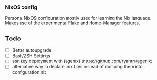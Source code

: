 ### NixOS config

Personal NixOS configuration mostly used for learning the Nix language. Makes use of the experimental Flake and Home-Manager features.

## Todo

- [ ] Better autoupgrade
- [ ] Bash/ZSH Settings
- [ ] ssh key deployment with [agenix] (https://github.com/ryantm/agenix)
- [ ] alternative way to declare .nix files instead of dumping them into configuration.nix
